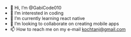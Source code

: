 - 👋 Hi, I’m @GabiCode010
- 👀 I’m interested in coding
- 🌱 I’m currently learning react native
- 💞️ I’m looking to collaborate on creating mobile apps
- 📫 How to reach me on my e-mail
kochtanj@gmail.com

<!---
GabiCode010/GabiCode010 is a ✨ special ✨ repository because its `README.md` (this file) appears on your GitHub profile.
You can click the Preview link to take a look at your changes.
--->
